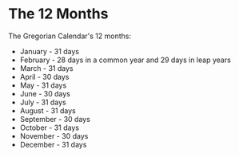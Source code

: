 # The 12 Months

The Gregorian Calendar's 12 months:

* January - 31 days
* February - 28 days in a common year and 29 days in leap years
* March - 31 days
* April - 30 days
* May - 31 days
* June - 30 days
* July - 31 days
* August - 31 days
* September - 30 days
* October - 31 days
* November - 30 days
* December - 31 days
